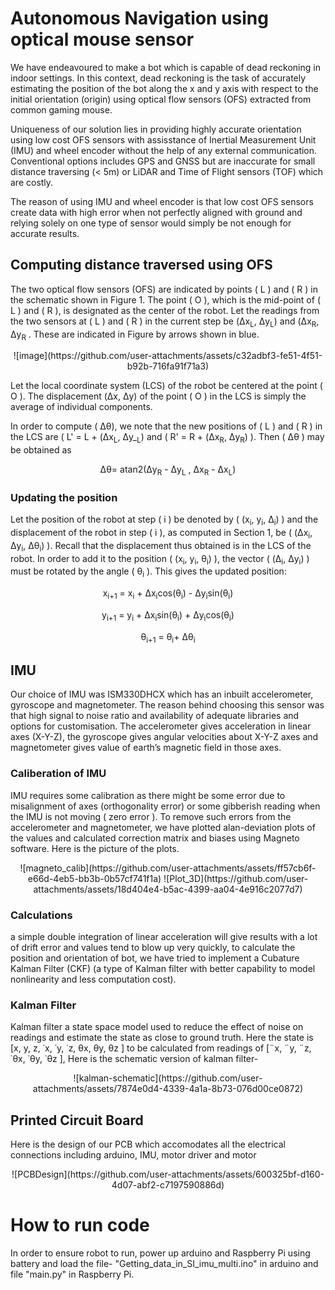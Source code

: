 
# Autonomous Navigation using optical mouse sensor

We have endeavoured to make a bot which is capable of dead reckoning in indoor
settings. In this context, dead reckoning is the task of accurately estimating the position of the bot along the x and y axis with respect to the initial orientation (origin) using optical flow sensors (OFS) extracted from common gaming mouse. 

Uniqueness of our solution lies in providing highly accurate orientation using low cost OFS sensors with assisstance of Inertial Measurement Unit (IMU) and wheel encoder without the help of any external communication. Conventional options includes GPS and GNSS but are inaccurate for small distance traversing (< 5m) or  LiDAR and Time of Flight sensors (TOF) which are costly. 

The reason of using IMU and wheel encoder is that low cost OFS sensors create data with high error when not perfectly aligned with ground and relying solely on one type of sensor would simply be not enough for accurate results.

## Computing distance traversed using OFS

The two optical flow sensors (OFS) are indicated by points \( L \) and \( R \) in the schematic shown in Figure 1\. The point \( O \), which is the mid-point of \( L \) and \( R \), is designated as the center of the robot. Let the readings from the two sensors at \( L \) and \( R \) in the current step be (Δx<sub>L</sub>, Δy<sub>L</sub>)  and (Δx<sub>R</sub>, Δy<sub>R</sub> . These are indicated in Figure by arrows shown in blue.

<p align="center"> ![image](https://github.com/user-attachments/assets/c32adbf3-fe51-4f51-b92b-716fa91f71a3) </p>
                            

Let the local coordinate system (LCS) of the robot be centered at the point \( O \). The displacement (Δx, Δy)  of the point \( O \) in the LCS is simply the average of individual components.

In order to compute \( Δθ), we note that the new positions of \( L \) and \( R \) in the LCS are \( L' = L + (Δx<sub>L</sub>, Δy_<sub>L</sub>)  and \( R' = R + (Δx<sub>R</sub>,  Δy<sub>R</sub>) \). Then \( Δθ ) may be obtained as

<p align="center"> Δθ= atan2(Δy<sub>R</sub> - Δy<sub>L</sub> , Δx<sub>R</sub> - Δx<sub>L</sub>) </p>


### Updating the position
Let the position of the robot at step \( i \) be denoted by \( (x<sub>i</sub>, y<sub>i</sub>, Δ<sub>i</sub>) \) and the displacement of the robot in step \( i \), as computed in Section 1, be \( (Δx<sub>i</sub>, Δy<sub>i</sub>, Δθ<sub>i</sub>) \). Recall that the displacement thus obtained is in the LCS of the robot. In order to add it to the position \( (x<sub>i</sub>, y<sub>i</sub>, θ<sub>i</sub>) \), the vector \( (Δ<sub>i</sub>, Δy<sub>i</sub>) \) must be rotated by the angle \( θ<sub>i</sub> \). This gives the updated position:
                        
<p align="center"> x<sub>i+1</sub> = x<sub>i</sub> + Δx<sub>i</sub>cos(θ<sub>i</sub>) - Δy<sub>i</sub>sin(θ<sub>i</sub>) </p>
<p align="center"> y<sub>i+1</sub> = y<sub>i</sub> + Δx<sub>i</sub>sin(θ<sub>i</sub>) + Δy<sub>i</sub>cos(θ<sub>i</sub>) </p>
<p align="center"> θ<sub>i+1</sub> = θ<sub>i</sub>+ Δθ<sub>i</sub> </p>


## IMU 
Our choice of IMU was ISM330DHCX which has an inbuilt accelerometer, gyroscope and magnetometer. The reason behind choosing this sensor was that high signal to noise ratio and availability of adequate libraries and options for customisation. The accelerometer gives acceleration in linear axes (X-Y-Z), the gyroscope gives angular velocities about X-Y-Z axes and magnetometer gives value of earth’s magnetic field in those axes.

### Caliberation of IMU
IMU requires some calibration as there might be some error due to misalignment of axes (orthogonality error) or some gibberish reading when the IMU is not moving ( zero error ). To remove such errors from the accelerometer and magnetometer, we have plotted alan-deviation plots of the values and calculated correction matrix and biases using Magneto software. Here is the picture of the plots.

<p align="center"> ![magneto_calib](https://github.com/user-attachments/assets/ff57cb6f-e66d-4eb5-bb3b-0b57cf741f1a)  ![Plot_3D](https://github.com/user-attachments/assets/18d404e4-b5ac-4399-aa04-4e916c2077d7) </p>

### Calculations
a simple double integration of linear acceleration will give results with a lot of drift error and values tend to blow up very quickly, to calculate the position and orientation of bot, we have tried to implement a Cubature Kalman Filter (CKF) (a type of Kalman filter with better capability to model nonlinearity and less computation cost).

### Kalman Filter
Kalman filter a state space model used to reduce the effect of noise on readings and estimate the state as close to ground truth. Here the state is [x, y, z, ˙x, ˙y, ˙z, θx, θy, θz ] to be calculated from readings of [¨x, ¨y, ¨z, ˙θx, ˙θy, ˙θz ], Here is the schematic version of kalman filter- 

<p align="center">  ![kalman-schematic](https://github.com/user-attachments/assets/7874e0d4-4339-4a1a-8b73-076d00ce0872) </p>



## Printed Circuit Board
Here is the design of our PCB which accomodates all the electrical connections including arduino, IMU, motor driver and motor
<p align="center"> ![PCBDesign](https://github.com/user-attachments/assets/600325bf-d160-4d07-abf2-c7197590886d) </p>





# How to run code
In order to ensure robot to run, power up arduino and Raspberry Pi using battery and load the file- "Getting_data_in_SI_imu_multi.ino" in arduino and file "main.py" in Raspberry Pi.


